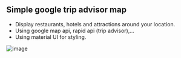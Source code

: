 ## Simple google trip advisor map
- Display restaurants, hotels and attractions around your location.
- Using google map api, rapid api (trip advisor),...
- Using material UI for styling.

![image](https://user-images.githubusercontent.com/79738559/136480749-e9f5fe75-4ccb-4999-95db-e7783e13c63f.png)
